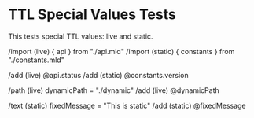 # TTL Special Values Tests

This tests special TTL values: live and static.

/import (live) { api } from "./api.mld"
/import (static) { constants } from "./constants.mld"

/add (live) @api.status
/add (static) @constants.version

/path (live) dynamicPath = "./dynamic"
/add (live) @dynamicPath

/text (static) fixedMessage = "This is static"
/add (static) @fixedMessage